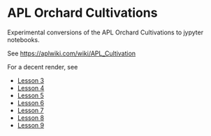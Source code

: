 # APL Orchard Cultivations

Experimental conversions of the APL Orchard Cultivations to jypyter notebooks.

See https://aplwiki.com/wiki/APL_Cultivation

For a decent render, see 

* [Lesson 3](https://nbviewer.org/github/xpqz/cultivations/blob/main/Lesson3.ipynb)
* [Lesson 4](https://nbviewer.org/github/xpqz/cultivations/blob/main/Lesson4.ipynb)
* [Lesson 5](https://nbviewer.org/github/xpqz/cultivations/blob/main/Lesson5.ipynb)
* [Lesson 6](https://nbviewer.org/github/xpqz/cultivations/blob/main/Lesson6.ipynb)
* [Lesson 7](https://nbviewer.org/github/xpqz/cultivations/blob/main/Lesson7.ipynb)
* [Lesson 8](https://nbviewer.org/github/xpqz/cultivations/blob/main/Lesson8.ipynb)
* [Lesson 9](https://nbviewer.org/github/xpqz/cultivations/blob/main/Lesson9.ipynb)
